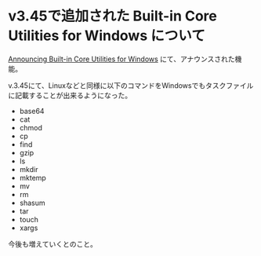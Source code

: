 # v3.45で追加された Built-in Core Utilities for Windows について

[Announcing Built-in Core Utilities for Windows](https://taskfile.dev/blog/windows-core-utils) にて、アナウンスされた機能。

v.3.45にて、Linuxなどと同様に以下のコマンドをWindowsでもタスクファイルに記載することが出来るようになった。

- base64
- cat
- chmod
- cp
- find
- gzip
- ls
- mkdir
- mktemp
- mv
- rm
- shasum
- tar
- touch
- xargs

今後も増えていくとのこと。
